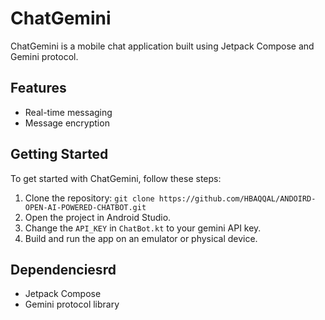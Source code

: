 # ChatGemini

ChatGemini is a mobile chat application built using Jetpack Compose and Gemini protocol.

## Features

- Real-time messaging
- Message encryption

## Getting Started

To get started with ChatGemini, follow these steps:

1. Clone the repository: `git clone https://github.com/HBAQQAL/ANDOIRD-OPEN-AI-POWERED-CHATBOT.git`
2. Open the project in Android Studio.
3. Change the `API_KEY` in `ChatBot.kt` to your gemini API key.
4. Build and run the app on an emulator or physical device.

## Dependenciesrd

- Jetpack Compose
- Gemini protocol library
